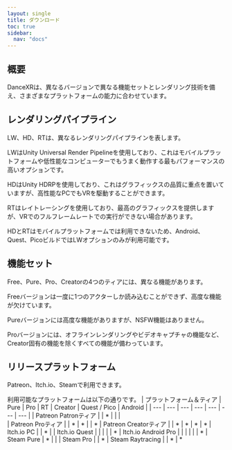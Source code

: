 ```yaml
---
layout: single
title: ダウンロード
toc: true
sidebar:
  nav: "docs"
---
```


## 概要
DanceXRは、異なるバージョンで異なる機能セットとレンダリング技術を備え、さまざまなプラットフォームの能力に合わせています。

## レンダリングパイプライン
LW、HD、RTは、異なるレンダリングパイプラインを表します。

LWはUnity Universal Render Pipelineを使用しており、これはモバイルプラットフォームや低性能なコンピューターでもうまく動作する最もパフォーマンスの高いオプションです。

HDはUnity HDRPを使用しており、これはグラフィックスの品質に重点を置いていますが、高性能なPCでもVRを駆動することができます。

RTはレイトレーシングを使用しており、最高のグラフィックスを提供しますが、VRでのフルフレームレートでの実行ができない場合があります。

HDとRTはモバイルプラットフォームでは利用できないため、Android、Quest、PicoビルドではLWオプションのみが利用可能です。

## 機能セット
Free、Pure、Pro、Creatorの4つのティアには、異なる機能があります。

Freeバージョンは一度に1つのアクターしか読み込むことができず、高度な機能が欠けています。

Pureバージョンには高度な機能がありますが、NSFW機能はありません。

Proバージョンには、オフラインレンダリングやビデオキャプチャの機能など、Creator固有の機能を除くすべての機能が備わっています。

## リリースプラットフォーム
Patreon、Itch.io、Steamで利用できます。

利用可能なプラットフォームは以下の通りです。
| プラットフォーム＆ティア | Pure | Pro | RT | Creator | Quest / Pico | Android |
| --- | --- | --- | --- | --- | --- | --- | 
| Patreon Patronティア |  | * | |  |  
| Patreon Proティア |  | * | * |  | * 
| Patreon Creatorティア |  | * | * | * | *
| Itch.io PC | | * |
| Itch.io Quest | | | | | *
| Itch.io Android Pro | | | | | | * 
| Steam Pure | * | | 
| Steam Pro | | * 
| Steam Raytracing | | * | *